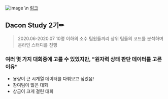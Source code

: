 ![image](https://user-images.githubusercontent.com/59557720/94132723-a8490d80-fe9a-11ea-92e8-25cfd09b7a47.png)
\n [링크](https://dacon.io/competitions/official/235551/overview/ "원자력 상태 판단  바로가기")
## Dacon Study 2기✏
> 2020.06-2020.07
> 10명 이하의 소수 팀원들끼리 상위 팀들의 코드를 분석하며 온라인 스터디를 진행
### 여러 몇 가지 대회중에 고를 수 있었지만, "원자력 상태 판단 데이터를 고른 이유"
+ 용량이 큰 시계열 데이터를 다뤄보고 싶었음!
+ 참여팀이 많은 대회 
+ 상금이 크게 걸린 대회

